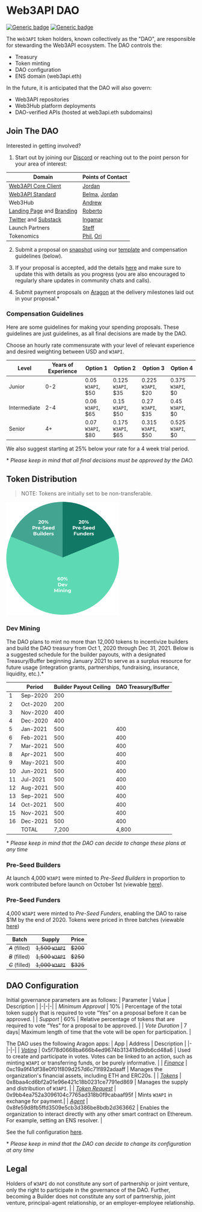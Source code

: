 # Web3API DAO
[![Generic badge](https://img.shields.io/badge/Wallet-Aragon-52EBFF.svg)](https://client.aragon.org/#/w3api) [![Generic badge](https://img.shields.io/badge/Consensus-Snapshot-f6ad32.svg)](https://snapshot.page/#/web3-api)  

The `Web3API` token holders, known collectively as the "DAO", are responsible for stewarding the Web3API ecosystem. The DAO controls the:
- Treasury
- Token minting
- DAO configuration
- ENS domain (web3api.eth)

In the future, it is anticipated that the DAO will also govern:
- Web3API repositories
- Web3Hub platform deployments
- DAO-verified APIs (hosted at web3api.eth subdomains)

## Join The DAO

Interested in getting involved?

1. Start out by joining our [Discord](https://discord.gg/Z5m88a5qWu) or reaching out to the point person for your area of interest:

| Domain| Points of Contact |  
|-|-|
| [Web3API Core Client](https://github.com/Web3-API/prototype) | [Jordan](https://t.me/dOrgJelli) |  
| [Web3API Standard](https://github.com/Web3-API/specification) | [Belma](https://t.me/MorriganIV), [Jordan](https://t.me/dOrgJelli) |  
| Web3Hub | [Andrew](https://t.me/cncrde) |  
| [Landing Page](https://github.com/Web3-API/landing-page) and [Branding](https://github.com/Web3-API/branding) | [Roberto](https://t.me/daoadvocate) |  
| [Twitter](https://twitter.com/web3api) and [Substack](https://web3api.substack.com/) | [Ingamar](https://t.me/Ingalandia) |
| Launch Partners | [Steff](https://t.me/SteffBrowne) |
| Tokenomics | [Phil](https://t.me/phil_h), [Ori](https://t.me/Ori) |

2. Submit a proposal on [snapshot](https://snapshot.page/#/web3-api) using our [template](./spending-proposals/000-TEMPLATE.md) and compensation guidelines (below).

3. If your proposal is accepted, add the details [here](./spending-proposals/) and make sure to update this with details as you progress (you are also encouraged to regularly share updates in community chats and calls).

4. Submit payment proposals on [Aragon](https://client.aragon.org/#/w3api) at the delivery milestones laid out in your proposal.*

### Compensation Guidelines

Here are some guidelines for making your spending proposals. These guidelines are just guidelines, as all final decisions are made by the DAO.

Choose an hourly rate commensurate with your level of relevant experience and desired weighting between USD and `W3API`. 

| Level | Years of Experience| Option 1 | Option 2  | Option 3 | Option 4 |
|-|-|-|-|-|-|
| Junior | 0-2| 0.05 `W3API`, $50 | 0.125 `W3API`, $35 | 0.225 `W3API`, $20 | 0.375 `W3API`, $0 |
| Intermediate | 2-4 | 0.06 `W3API`, $65 | 0.15 `W3API`, $50 | 0.27 `W3API`, $35 | 0.45 `W3API`, $0 |
| Senior | 4+ | 0.07 `W3API`, $80 | 0.175 `W3API`, $65 | 0.315 `W3API`, $50| 0.525 `W3API`, $0 |

We also suggest starting at 25% below your rate for a 4 week trial period.

\* *Please keep in mind that all final decisions must be approved by the DAO.*

## Token Distribution
> NOTE: Tokens are initially set to be non-transferable.

<img src="./bin/token-distribution.png" width="300px"/>

### Dev Mining

The DAO plans to mint no more than 12,000 tokens to incentivize builders and build the DAO treasury from Oct 1, 2020 through Dec 31, 2021. Below is a suggested schedule for the builder payouts, with a designated Treasury/Buffer beginning January 2021 to serve as a surplus resource for future usage (integration grants, partnerships, fundraising, insurance, liquidity, etc.).*

|  | Period | Builder Payout Ceiling | DAO Treasury/Buffer |
|-|-|-|-|
| 1 | Sep-2020 | 200 | |
| 2 | Oct-2020 | 200 | |
| 3 | Nov-2020 | 400 | |
| 4 | Dec-2020 | 400 | |
| 5 | Jan-2021 | 500 | 400 |
| 6 | Feb-2021 | 500 | 400 |
| 7 | Mar-2021 | 500 | 400 |
| 8 | Apr-2021 | 500 | 400 |
| 9 | May-2021 | 500 | 400 |
| 10 | Jun-2021 | 500 | 400 |
| 11 | Jul-2021 | 500 | 400 |
| 12 | Aug-2021 | 500 | 400 |
| 13 | Sep-2021 | 500 | 400 |
| 14 | Oct-2021 | 500 | 400 |
| 15 | Nov-2021 | 500 | 400 |
| 16 | Dec-2021 | 500 | 400 |
| | TOTAL | 7,200 | 4,800 |

\* *Please keep in mind that the DAO can decide to change these plans at any time*

### Pre-Seed Builders
At launch 4,000 `W3API` were minted to *Pre-Seed Builders* in proportion to work contributed before launch on October 1st (viewable [here](./token-allocations/pre-seed-builders.csv)).

### Pre-Seed Funders
4,000 `W3API` were minted to *Pre-Seed Funders*, enabling the DAO to raise $1M by the end of 2020. Tokens were priced in three batches (viewable [here](./token-allocations/pre-seed-funders.csv))

  | Batch | Supply | Price |
  |-|-|-|
  |~~*A*~~ (filled)|~~1,500 `W3API`~~|~~$200~~|
  |~~*B*~~ (filled)|~~1,500 `W3API`~~|~~$250~~|
  |~~*C*~~ (filled)|~~1,000 `W3API`~~|~~$325~~|

## DAO Configuration

Initial governance parameters are as follows:
| Parameter | Value | Description |
|-|-|-|
| *Minimum Approval* | 10% | Percentage of the total token supply that is required to vote “Yes” on a proposal before it can be approved. |
| *Support* | 60% | Relative percentage of tokens that are required to vote “Yes” for a proposal to be approved. |
| *Vote Duration* | 7 days| Maximum length of time that the vote will be open for participation. |

The DAO uses the following Aragon apps:
| App | Address | Description |
|-|-|-|
| *[Voting](https://help.aragon.org/article/19-voting)* | 0x5f78d0668ba666b4ed9674b313419d9db6cd48a6 | Used to create and participate in votes. Votes can be linked to an action, such as minting `W3API` or transferring funds, or be purely informative. |
| *[Finance](https://help.aragon.org/article/20-finance)* | 0xc19a9f41df38e0f01f809d257d6c71f892adaaff | Manages the organization's financial assets, including ETH and ERC20s. |
| *[Tokens](https://help.aragon.org/article/18-tokens)* | 0x8baa4cd6bf2a01e96e421c18b0231ce7791ed869 | Manages the supply and distribution of `W3API`. |
| *[Token Request](https://github.com/1Hive/token-request-app/blob/master/docs/user-guide.md)* | 0x9bb4ea752a3096104c7765ad318b0f9cabaaf95f | Mints `W3API` in exchange for payment.|
| *[Agent](https://help.aragon.org/article/37-agent)* | 0x8fe59d8fb5ffd3509e5cb3d386be8bdb2d363662 | Enables the organization to interact directly with any other smart contract on Ethereum. For example, setting an ENS resolver. |

See the full configuration [here](https://client.aragon.org/#/w3api/permissions/).

\* *Please keep in mind that the DAO can decide to change its configuration at any time*

## Legal

Holders of `W3API` do not constitute any sort of partnership or joint venture, only the right to participate in the governance of the DAO. Further, becoming a Builder does not constitute any sort of partnership, joint venture, principal-agent relationship, or an employer-employee relationship. 
